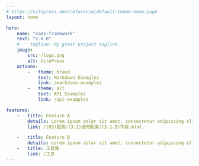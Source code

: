```yaml
---
# https://vitepress.dev/reference/default-theme-home-page
layout: home

hero:
    name: "xams-framework"
    text: "2.0.0"
    #    tagline: My great project tagline
    image:
        src: /logo.png
        alt: VitePress
    actions:
        -   theme: brand
            text: Markdown Examples
            link: /markdown-examples
        -   theme: alt
            text: API Examples
            link: /api-examples

features:
    -   title: Feature A
        details: Lorem ipsum dolor sit amet, consectetur adipiscing elit
        link: /(03)配置/(3.1)通用配置/(3.1.5)字段.html

    -   title: Feature B
        details: Lorem ipsum dolor sit amet, consectetur adipiscing elit
    -   title: 工具集
        link: /工具
---
```


